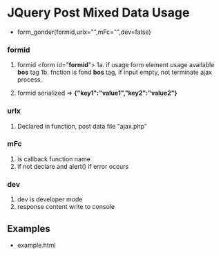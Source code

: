 # JQuery Post Mixed Data Usage
* form_gonder(formid,urlx="",mFc="",dev=false)

### formid 
1. formid \<form id="__formid__">
1a. if usage form element usage available __bos__ tag
1b. fnction is fond __bos__ tag, if input empty, not terminate ajax process.

2. formid serialized => __{"key1":"value1","key2":"value2"}__

### urlx
1. Declared in function, post data file "ajax.php"

### mFc
1. is callback function name
2. if not declare and alert() if error occurs

### dev
1. dev is developer mode
2. response content write to console

## Examples
* example.html
